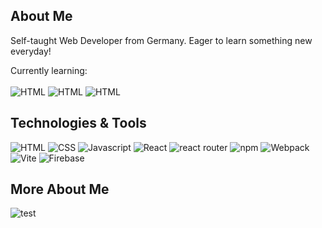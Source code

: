 ## About Me

Self-taught Web Developer from Germany. Eager to learn something new everyday!

Currently learning:
<br/></br>
![HTML](https://img.shields.io/badge/Typescript-3178C6?logo=Typescript&logoColor=white&style=for-the-badge)
![HTML](https://img.shields.io/badge/SASS-cc6699?logo=sass&logoColor=white&style=for-the-badge)
![HTML](https://img.shields.io/badge/Next.js-black?logo=next.js&logoColor=white&style=for-the-badge)

## Technologies & Tools
![HTML](https://img.shields.io/badge/HTML-e34c26?logo=HTML5&logoColor=white&style=for-the-badge)
![CSS](https://img.shields.io/badge/CSS-2965f1?logo=CSS3&logoColor=white&style=for-the-badge)
![Javascript](https://img.shields.io/badge/Javascript-black?logo=Javascript&logoColor=ebde34&style=for-the-badge)
![React](https://img.shields.io/badge/React-34baeb?logo=react&logoColor=white&style=for-the-badge)
![react router](https://img.shields.io/badge/react%20router-red?logo=react-router&logoColor=black&style=for-the-badge)
![npm](https://img.shields.io/badge/npm-cb3837?logo=npm&logoColor=white&style=for-the-badge)
![Webpack](https://img.shields.io/badge/webpack-1c78c0?logo=webpack&logoColor=white&style=for-the-badge)
![Vite](https://img.shields.io/badge/Vite-A45EE9?logo=vite&logoColor=white&style=for-the-badge)
![Firebase](https://img.shields.io/badge/Firebase-FFA611?logo=firebase&logoColor=white&style=for-the-badge)

## More About Me

![test](https://github-readme-stats.vercel.app/api/top-langs/?username=jonas-1997&theme=transparent)
